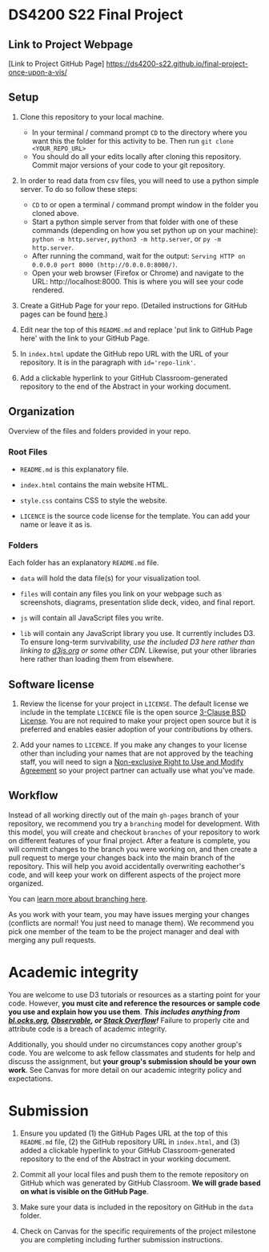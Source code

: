 # DS4200 S22 Final Project


## Link to Project Webpage

[Link to Project GitHub Page] https://ds4200-s22.github.io/final-project-once-upon-a-vis/

## Setup

1. Clone this repository to your local machine.
   - In your terminal / command prompt `CD` to the directory where you want this the folder for this activity to be. Then run `git clone <YOUR_REPO_URL>`
   - You should do all your edits locally after cloning this repository. Commit major versions of your code to your git repository.

1. In order to read data from csv files, you will need to use a python simple server. To do so follow these steps:
   - `CD` to or open a terminal / command prompt window in the folder you cloned above.
   - Start a python simple server from that folder with one of these commands (depending on how you set python up on your machine): `python -m http.server`, `python3 -m http.server`, or `py -m http.server`. 
   - After running the command, wait for the output: `Serving HTTP on 0.0.0.0 port 8000 (http://0.0.0.0:8000/)`.
   - Open your web browser (Firefox or Chrome) and navigate to the URL: http://localhost:8000. This is where you will see your code rendered. 

1. Create a GitHub Page for your repo. (Detailed instructions for GitHub pages can be found [here](https://developer.mozilla.org/en-US/docs/Learn/Common_questions/Using_Github_pages).)

1. Edit near the top of this `README.md` and replace 'put link to GitHub Page here' with the link to your GitHub Page. 

1. In `index.html` update the GitHub repo URL with the URL of your repository. It is in the paragraph with `id='repo-link'`.

1. Add a clickable hyperlink to your GitHub Classroom-generated repository to the end of the Abstract in your working document.

## Organization

Overview of the files and folders provided in your repo.

### Root Files

* `README.md` is this explanatory file.

* `index.html` contains the main website HTML. 

* `style.css` contains CSS to style the website.

* `LICENCE` is the source code license for the template. You can add your name or leave it as is.

### Folders

Each folder has an explanatory `README.md` file.

* `data` will hold the data file(s) for your visualization tool.

* `files` will contain any files you link on your webpage such as screenshots, diagrams, presentation slide deck, video, and final report.

* `js` will contain all JavaScript files you write.   

* `lib` will contain any JavaScript library you use. It currently includes D3. To ensure long-term survivability, *use the included D3 here rather than linking to [d3js.org](https://d3js.org) or some other CDN.* Likewise, put your other libraries here rather than loading them from elsewhere.

## Software license

1. Review the license for your project in `LICENSE`. The default license we include in the template `LICENCE` file is the open source [3-Clause BSD License](https://opensource.org/licenses/BSD-3-Clause). You are not required to make your project open source but it is preferred and enables easier adoption of your contributions by others. 
   
1. Add your names to `LICENCE`.
If you make any changes to your license other than including your names that are not approved by the teaching staff, you will need to sign a [Non-exclusive Right to Use and Modify Agreement](https://www.ccs.neu.edu/home/cody/courses/shared/S-L_project_partner_usage_agreement.pdf) so your project partner can actually use what you’ve made.

## Workflow

Instead of all working directly out of the main `gh-pages` branch of your repository, we recommend you try a `branching` model for development. With this model, you will create and checkout `branches` of your repository to work on different features of your final project. After a feature is complete, you will committ changes to the branch you were working on, and then create a pull request to merge your changes back into the main branch of the repository. This will help you avoid accidentally overwriting eachother's code, and will keep your work on different aspects of the project more organized. 

You can [learn more about branching here](https://medium.com/@patrickporto/4-branching-workflows-for-git-30d0aaee7bf).   

As you work with your team, you may have issues merging your changes (conflicts are normal! You just need to manage them). We recommend you pick one member of the team to be the project manager and deal with merging any pull requests.

# Academic integrity

You are welcome to use D3 tutorials or resources as a starting point for your code.
However, **you must cite and reference the resources or sample code you use and explain how you use them**.
***This includes anything from [bl.ocks.org](https://bl.ocks.org/), [Observable](https://observablehq.com/@d3/gallery), or [Stack Overflow](https://stackoverflow.com/)!***
Failure to properly cite and attribute code is a breach of academic integrity.

Additionally, you should under no circumstances copy another group's code. You are welcome to ask fellow classmates and students for help and discuss the assignment, but **your group's submission should be your own work**.
See Canvas for more detail on our academic integrity policy and expectations.

# Submission

1. Ensure you updated (1) the GitHub Pages URL at the top of this `README.md` file, (2) the GitHub repository URL in `index.html`, and (3) added a clickable hyperlink to your GitHub Classroom-generated repository to the end of the Abstract in your working document. 

1. Commit all your local files and push them to the remote repository on GitHub which was generated by GitHub Classroom. **We will grade based on what is visible on the GitHub Page**.

1. Make sure your data is included in the repository on GitHub in the `data` folder.

1. Check on Canvas for the specific requirements of the project milestone you are completing including further submission instructions. 
